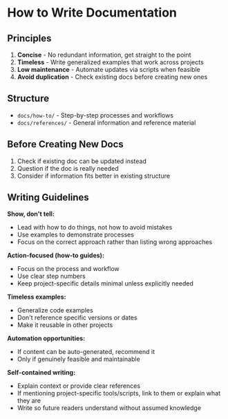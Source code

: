 # How to Write Documentation

## Principles

1. **Concise** - No redundant information, get straight to the point
2. **Timeless** - Write generalized examples that work across projects
3. **Low maintenance** - Automate updates via scripts when feasible
4. **Avoid duplication** - Check existing docs before creating new ones

## Structure

- `docs/how-to/` - Step-by-step processes and workflows
- `docs/references/` - General information and reference material

## Before Creating New Docs

1. Check if existing doc can be updated instead
2. Question if the doc is really needed
3. Consider if information fits better in existing structure

## Writing Guidelines

**Show, don't tell:**
- Lead with how to do things, not how to avoid mistakes
- Use examples to demonstrate processes
- Focus on the correct approach rather than listing wrong approaches

**Action-focused (how-to guides):**
- Focus on the process and workflow
- Use clear step numbers
- Keep project-specific details minimal unless explicitly needed

**Timeless examples:**
- Generalize code examples
- Don't reference specific versions or dates
- Make it reusable in other projects

**Automation opportunities:**
- If content can be auto-generated, recommend it
- Only if genuinely feasible and maintainable

**Self-contained writing:**
- Explain context or provide clear references
- If mentioning project-specific tools/scripts, link to them or explain what they are
- Write so future readers understand without assumed knowledge
